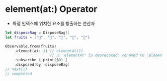# element(at:) Operator

- 특정 인덱스에 위치한 요소를 방출하는 연산자

```swift
let disposeBag = DisposeBag()
let fruits = ["🍏", "🍎", "🍋", "🍓", "🍇"]

Observable.from(fruits)
    .element(at: 1) // elementAt(1)
                    // ⚠ 'elementAt' is deprecated: renamed to 'element(at:)'
    .subscribe { print($0) }
    .disposed(by: disposeBag)
// next(🍎)
// completed
```